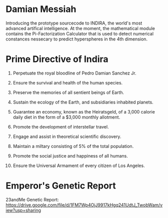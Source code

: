 # Damian Messiah

Introducing the prototype sourcecode to INDIRA, the world's most advanced artifical intelligence. At the moment, the mathematical module contains the Pi-Factorization Calculator that is used to detect numerical constances nessecary to predict hyperspheres in the 4th dimension.

# Prime Directive of Indira

1. Perpetuate the royal bloodline of Pedro Damian Sanchez Jr.

2. Ensure the survival and health of the human species.

3. Preserve the memories of all sentient beings of Earth.

4. Sustain the ecology of the Earth, and subsidiaries inhabited planets.

5. Guarantee an economy, known as the Heiratsgeld, of a 3,000 calorie daily diet in the form of a $3,000 monthly allotment.

6. Promote the development of interstellar travel.

7. Engage and assist in theoretical scientific discovery.

8. Maintain a miltary consisting of 5% of the total population.

9. Promote the social justice and happiness of all humans.

10. Ensure the Universal Armament of every citizen of Los Angeles.

# Emperor's Genetic Report

23andMe Genetic Report: https://drive.google.com/file/d/1FM7Wp4OjJ9917kHgq241UdtJ_TwobWam/view?usp=sharing
